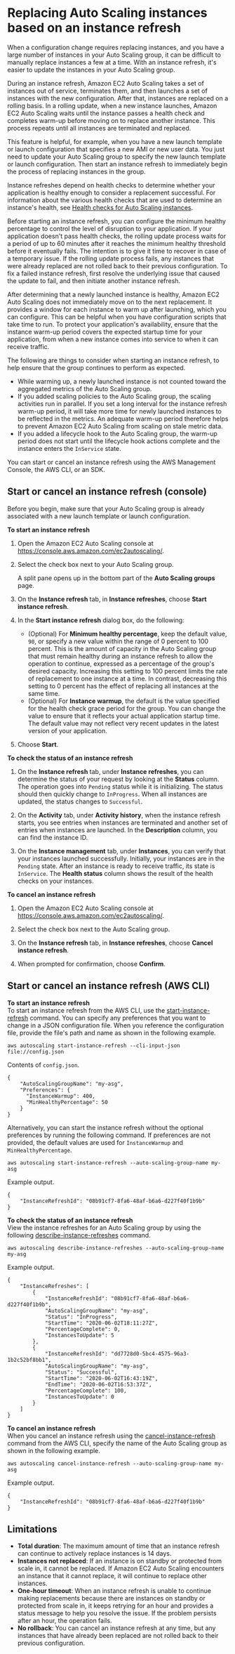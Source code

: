 # Replacing Auto Scaling instances based on an instance refresh<a name="asg-instance-refresh"></a>

When a configuration change requires replacing instances, and you have a large number of instances in your Auto Scaling group, it can be difficult to manually replace instances a few at a time\. With an instance refresh, it's easier to update the instances in your Auto Scaling group\. 

During an instance refresh, Amazon EC2 Auto Scaling takes a set of instances out of service, terminates them, and then launches a set of instances with the new configuration\. After that, instances are replaced on a rolling basis\. In a rolling update, when a new instance launches, Amazon EC2 Auto Scaling waits until the instance passes a health check and completes warm\-up before moving on to replace another instance\. This process repeats until all instances are terminated and replaced\. 

This feature is helpful, for example, when you have a new launch template or launch configuration that specifies a new AMI or new user data\. You just need to update your Auto Scaling group to specify the new launch template or launch configuration\. Then start an instance refresh to immediately begin the process of replacing instances in the group\.

Instance refreshes depend on health checks to determine whether your application is healthy enough to consider a replacement successful\. For information about the various health checks that are used to determine an instance's health, see [Health checks for Auto Scaling instances](healthcheck.md)\. 

Before starting an instance refresh, you can configure the minimum healthy percentage to control the level of disruption to your application\. If your application doesn't pass health checks, the rolling update process waits for a period of up to 60 minutes after it reaches the minimum healthy threshold before it eventually fails\. The intention is to give it time to recover in case of a temporary issue\. If the rolling update process fails, any instances that were already replaced are not rolled back to their previous configuration\. To fix a failed instance refresh, first resolve the underlying issue that caused the update to fail, and then initiate another instance refresh\. 

After determining that a newly launched instance is healthy, Amazon EC2 Auto Scaling does not immediately move on to the next replacement\. It provides a window for each instance to warm up after launching, which you can configure\. This can be helpful when you have configuration scripts that take time to run\. To protect your application's availability, ensure that the instance warm\-up period covers the expected startup time for your application, from when a new instance comes into service to when it can receive traffic\. 

The following are things to consider when starting an instance refresh, to help ensure that the group continues to perform as expected\. 
+ While warming up, a newly launched instance is not counted toward the aggregated metrics of the Auto Scaling group\. 
+ If you added scaling policies to the Auto Scaling group, the scaling activities run in parallel\. If you set a long interval for the instance refresh warm\-up period, it will take more time for newly launched instances to be reflected in the metrics\. An adequate warm\-up period therefore helps to prevent Amazon EC2 Auto Scaling from scaling on stale metric data\. 
+ If you added a lifecycle hook to the Auto Scaling group, the warm\-up period does not start until the lifecycle hook actions complete and the instance enters the `InService` state\. 

You can start or cancel an instance refresh using the AWS Management Console, the AWS CLI, or an SDK\.

## Start or cancel an instance refresh \(console\)<a name="start-instance-refresh-console"></a>

Before you begin, make sure that your Auto Scaling group is already associated with a new launch template or launch configuration\. 

**To start an instance refresh**

1. Open the Amazon EC2 Auto Scaling console at [https://console\.aws\.amazon\.com/ec2autoscaling/](https://console.aws.amazon.com/ec2autoscaling/)\.

1. Select the check box next to your Auto Scaling group\.

   A split pane opens up in the bottom part of the **Auto Scaling groups** page\. 

1. On the **Instance refresh** tab, in **Instance refreshes**, choose **Start instance refresh**\.

1. In the **Start instance refresh** dialog box, do the following:
   + \(Optional\) For **Minimum healthy percentage**, keep the default value, `90`, or specify a new value within the range of 0 percent to 100 percent\. This is the amount of capacity in the Auto Scaling group that must remain healthy during an instance refresh to allow the operation to continue, expressed as a percentage of the group's desired capacity\. Increasing this setting to 100 percent limits the rate of replacement to one instance at a time\. In contrast, decreasing this setting to 0 percent has the effect of replacing all instances at the same time\. 
   + \(Optional\) For **Instance warmup**, the default is the value specified for the health check grace period for the group\. You can change the value to ensure that it reflects your actual application startup time\. The default value may not reflect very recent updates in the latest version of your application\. 

1. Choose **Start**\. 

**To check the status of an instance refresh**

1. On the **Instance refresh** tab, under **Instance refreshes**, you can determine the status of your request by looking at the **Status** column\. The operation goes into `Pending` status while it is initializing\. The status should then quickly change to `InProgress`\. When all instances are updated, the status changes to `Successful`\.

1. On the **Activity** tab, under **Activity history**, when the instance refresh starts, you see entries when instances are terminated and another set of entries when instances are launched\. In the **Description** column, you can find the instance ID\. 

1. On the **Instance management** tab, under **Instances**, you can verify that your instances launched successfully\. Initially, your instances are in the `Pending` state\. After an instance is ready to receive traffic, its state is `InService`\. The **Health status** column shows the result of the health checks on your instances\.

**To cancel an instance refresh**

1. Open the Amazon EC2 Auto Scaling console at [https://console\.aws\.amazon\.com/ec2autoscaling/](https://console.aws.amazon.com/ec2autoscaling/)\.

1. Select the check box next to the Auto Scaling group\.

1. On the **Instance refresh** tab, in **Instance refreshes**, choose **Cancel instance refresh**\.

1. When prompted for confirmation, choose **Confirm**\.

## Start or cancel an instance refresh \(AWS CLI\)<a name="start-instance-refresh-cli"></a>

**To start an instance refresh**  
To start an instance refresh from the AWS CLI, use the [start\-instance\-refresh](https://docs.aws.amazon.com/cli/latest/reference/autoscaling/start-instance-refresh.html) command\. You can specify any preferences that you want to change in a JSON configuration file\. When you reference the configuration file, provide the file's path and name as shown in the following example\.

```
aws autoscaling start-instance-refresh --cli-input-json file://config.json
```

Contents of `config.json`\.

```
{
    "AutoScalingGroupName": "my-asg",
    "Preferences": {
      "InstanceWarmup": 400,
      "MinHealthyPercentage": 50
    }
}
```

Alternatively, you can start the instance refresh without the optional preferences by running the following command\. If preferences are not provided, the default values are used for `InstanceWarmup` and `MinHealthyPercentage`\.

```
aws autoscaling start-instance-refresh --auto-scaling-group-name my-asg
```

Example output\.

```
{
    "InstanceRefreshId": "08b91cf7-8fa6-48af-b6a6-d227f40f1b9b"
}
```

**To check the status of an instance refresh**  
View the instance refreshes for an Auto Scaling group by using the following [describe\-instance\-refreshes](https://docs.aws.amazon.com/cli/latest/reference/autoscaling/describe-instance-refreshes.html) command\.

```
aws autoscaling describe-instance-refreshes --auto-scaling-group-name my-asg
```

Example output\.

```
{
    "InstanceRefreshes": [
        {
            "InstanceRefreshId": "08b91cf7-8fa6-48af-b6a6-d227f40f1b9b",
            "AutoScalingGroupName": "my-asg",
            "Status": "InProgress",
            "StartTime": "2020-06-02T18:11:27Z",
            "PercentageComplete": 0,
            "InstancesToUpdate": 5
        },
        {
            "InstanceRefreshId": "dd7728d0-5bc4-4575-96a3-1b2c52bf8bb1",
            "AutoScalingGroupName": "my-asg",
            "Status": "Successful",
            "StartTime": "2020-06-02T16:43:19Z",
            "EndTime": "2020-06-02T16:53:37Z",
            "PercentageComplete": 100,
            "InstancesToUpdate": 0
        }
    ]
}
```

**To cancel an instance refresh**  
When you cancel an instance refresh using the [cancel\-instance\-refresh](https://docs.aws.amazon.com/cli/latest/reference/autoscaling/cancel-instance-refresh.html) command from the AWS CLI, specify the name of the Auto Scaling group as shown in the following example\. 

```
aws autoscaling cancel-instance-refresh --auto-scaling-group-name my-asg
```

Example output\.

```
{
    "InstanceRefreshId": "08b91cf7-8fa6-48af-b6a6-d227f40f1b9b"
}
```

## Limitations<a name="instance-refresh-limitations"></a>
+ **Total duration**: The maximum amount of time that an instance refresh can continue to actively replace instances is 14 days\. 
+ **Instances not replaced**: If an instance is on standby or protected from scale in, it cannot be replaced\. If Amazon EC2 Auto Scaling encounters an instance that it cannot replace, it will continue to replace other instances\. 
+ **One\-hour timeout**: When an instance refresh is unable to continue making replacements because there are instances on standby or protected from scale in, it keeps retrying for an hour and provides a status message to help you resolve the issue\. If the problem persists after an hour, the operation fails\. 
+ **No rollback**: You can cancel an instance refresh at any time, but any instances that have already been replaced are not rolled back to their previous configuration\. 